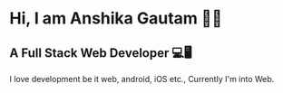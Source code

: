 # Hi, I am Anshika Gautam 👋🏼
## A Full Stack Web Developer 💻🖥
I love development be it web, android, iOS etc., Currently I'm into Web.
